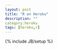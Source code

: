 ```yaml
---
layout: post
title: "R on Heroku"
description: ""
category:heroku 
tags: [heroku,r]
---
```

{% include JB/setup %}


